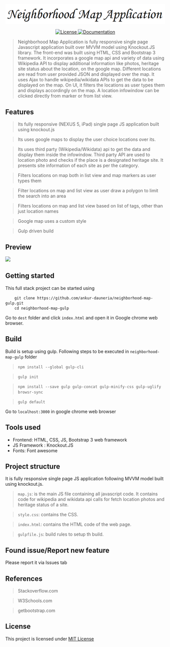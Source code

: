 <link href="https://fonts.googleapis.com/css?family=Playball" rel="stylesheet">

<p align="center">
  <a href="#"><img src="title.png"></a>
</p>
<p align="center">
  <a href="https://opensource.org/licenses/MIT" target="_blank">
    <img src="https://img.shields.io/badge/License-MIT-green.svg" alt="License">
  </a>
  <a href="#" target="_blank">
    <img src="https://img.shields.io/badge/documentation-complete-green.svg" alt="Documentation">
  </a>
</p>

> Neighborhood Map Application is fully responsive single page Javascript application built over MVVM model using Knockout.JS library. The front-end was built using HTML, CSS and Bootstrap 3 framework. It incorporates a google map api and variety of data using Wikipedia API to display additional information like photos, heritage site status about the location, on the google map. Different locations are read from user provided JSON and displayed over the map. It uses Ajax to handle wikipedia/wikidata APIs to get the data to be displayed on the map. On UI, it filters the locations as user types them and displays accordingly on the map. A location infowindow can be clicked directly from marker or from list view.

## Features

> Its fully responsive (NEXUS 5, iPad) single page JS application built using knockout.js

> Its uses google maps to display the user choice locations over its.

> Its uses third party (Wikipedia/Wikidata) api to get the data and display them inside the infowindow. Third party API are used to location photo and checks if the place is a designated heritage site. It presents site information of each site as per the category.

> Filters locations on map both in list view and map markers as user types them

> Filter locations on map and list view as user draw a polygon to limit the search into an area

> Filters locations on map and list view based on list of tags, other than just location names

> Google map uses a custom style

> Gulp driven build

## Preview

<img src="preview_nm.gif" height="600"/>


## Getting started

This full stack project can be started using

```
    git clone https://github.com/ankur-dauneria/neighborhood-map-gulp.git
    cd neighborhood-map-gulp

```

Go to `dest` folder and click `index.html` and open it in Google chrome web browser.

## Build

Build is setup using gulp. Following steps to be executed in `neighborhood-map-gulp` folder

> `npm install --global gulp-cli`

> `gulp init`

> `npm install --save gulp gulp-concat gulp-minify-css gulp-uglify browsr-sync`

> `gulp default`


Go to `localhost:3000` in google chrome web browser

## Tools used

* Frontend: HTML, CSS, JS, Bootstrap 3 web framework
* JS Framework : Knockout.JS
* Fonts: Font awesome


## Project structure

It is fully responsive single page JS application following MVVM model built using knockout.js.

> `map.js`: is the main JS file containing all javascript code. It contains code for wikipedia and wikidata api calls for fetch location photos and heritage status of a site.

> `style.css`: contains the CSS.

> `index.html`: contains the HTML code of the web page.

> `gulpfile.js`: build rules to setup th build.

## Found issue/Report new feature

Please report it via Issues tab

## References

> Stackoverflow.com

> W3Schools.com

> getbootstrap.com

## License

This project is licensed under [MIT License](license.md)